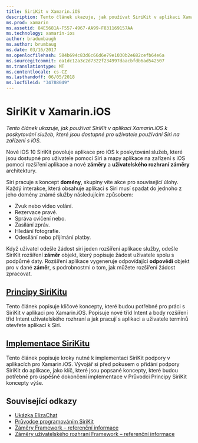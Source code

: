 ```yaml
---
title: SiriKit v Xamarin.iOS
description: Tento článek ukazuje, jak používat SiriKit v aplikaci Xamarin.iOS k poskytování služeb, které jsou dostupné pro uživatele používání Siri na zařízení s iOS.
ms.prod: xamarin
ms.assetid: 84E5681A-F557-4967-AA99-F831169157AA
ms.technology: xamarin-ios
author: bradumbaugh
ms.author: brumbaug
ms.date: 03/16/2017
ms.openlocfilehash: 584b694c83d6c66d6e79e1030b2e682cefb64e6a
ms.sourcegitcommit: ea1dc12a3c2d7322f234997daacbfdb6ad542507
ms.translationtype: MT
ms.contentlocale: cs-CZ
ms.lasthandoff: 06/05/2018
ms.locfileid: "34788049"
---
```

# <a name="sirikit-in-xamarinios"></a>SiriKit v Xamarin.iOS

_Tento článek ukazuje, jak používat SiriKit v aplikaci Xamarin.iOS k poskytování služeb, které jsou dostupné pro uživatele používání Siri na zařízení s iOS._

Nové iOS 10 SiriKit povoluje aplikace pro iOS k poskytování služeb, které jsou dostupné pro uživatele pomocí Siri a mapy aplikace na zařízení s iOS pomocí rozšíření aplikace a nové **záměry** a **uživatelského rozhraní záměry** architektury.

Siri pracuje s koncept **domény**, skupiny víte akce pro související úlohy. Každý interakce, která obsahuje aplikaci s Siri musí spadat do jednoho z jeho domény známé služby následujícím způsobem:

- Zvuk nebo video volání.
- Rezervace pravé.
- Správa cvičení nebo.
- Zasílání zpráv.
- Hledání fotografie.
- Odesílání nebo přijímání platby.

Když uživatel odešle žádost siri jeden rozšíření aplikace služby, odešle SiriKit rozšíření **záměr** objekt, který popisuje žádost uživatele spolu s podpůrné daty. Rozšíření aplikace vygeneruje odpovídající **odpovědi** objekt pro v dané **záměr**, s podrobnostmi o tom, jak můžete rozšíření žádost zpracovat.

## <a name="understanding-sirikit-conceptsiosplatformsirikitunderstanding-sirikitmd"></a>[Principy SiriKitu](~/ios/platform/sirikit/understanding-sirikit.md)

Tento článek popisuje klíčové koncepty, které budou potřebné pro práci s SiriKit v aplikaci pro Xamarin.iOS. Popisuje nové tříd Intent a body rozšíření tříd Intent uživatelského rozhraní a jak pracují s aplikaci a uživatele termínů otevřete aplikaci k Siri.

## <a name="implementing-sirikitiosplatformsirikitimplementing-sirikitmd"></a>[Implementace SiriKitu](~/ios/platform/sirikit/implementing-sirikit.md)

Tento článek popisuje kroky nutné k implementaci SiriKit podpory v aplikacích pro Xamarin.iOS. Vývojář si před pokusem o přidání podpory SiriKit do aplikace, jako klíč, které jsou popsané koncepty, které budou potřebné pro úspěšné dokončení implementace v Průvodci Principy SiriKit koncepty výše.





## <a name="related-links"></a>Související odkazy

- [Ukázka ElizaChat](https://developer.xamarin.com/samples/monotouch/ios10/ElizaChat/)
- [Průvodce programováním SiriKit](https://developer.apple.com/library/prerelease/content/documentation/Intents/Conceptual/SiriIntegrationGuide/index.html)
- [Záměry Framework – referenční informace](https://developer.apple.com/reference/intents)
- [Záměry uživatelského rozhraní Framework – referenční informace](https://developer.apple.com/reference/intentsui)
